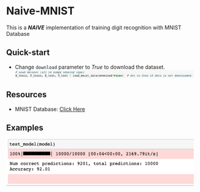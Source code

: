 # Naive-MNIST
This is a _**NAIVE**_ implementation of training digit recognition with MNIST Database

## Quick-start
- Change `download` parameter to _True_ to download the dataset.
![download](./imgs/download.png)

## Resources
- MNIST Database: [Click Here](http://yann.lecun.com/exdb/mnist/)

## Examples
![accuracy](./imgs/accuracy.png)
